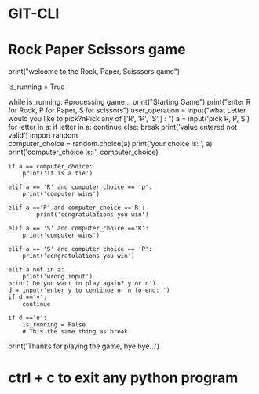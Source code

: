 # GIT-CLI
# Rock Paper Scissors game

print("welcome to the Rock, Paper, Scisssors game")

is_running = True

while is_running:
    #processing game...
    print("Starting Game")
    print("enter R for Rock, P for Paper, S for scissors")
    user_operation = input("what Letter would you like to pick?nPick any of ['R', 'P', 'S',] : ")
    a = input('pick R, P, S')
    for letter in a:
        if letter in a:
            continue
        else:
            break
            print('value entered not valid')
    import random   
    computer_choice = random.choice(a)
    print('your choice is: ', a)
    print('computer_choice is: ', computer_choice)

    if a == computer_choice:
        print('it is a tie')

    elif a == 'R' and computer_choice == 'p':
        print('computer wins')

    elif a =='P' and computer_choice =='R':
            print('congratulations you win')

    elif a == 'S' and computer_choice =='R':
        print('computer wins')

    elif a == 'S' and computer_choice == 'P':
        print('congratulations you win')

    elif a not in a:
        print('wrong input')
    print('Do you want to play again? y or n')
    d = input('enter y to continue or n to end: ')
    if d =='y':
        continue
    
    if d =='n':
        is_running = False
        # This the same thing as break                  

print('Thanks for playing the game, bye bye...') 

# ctrl + c to exit any python program
